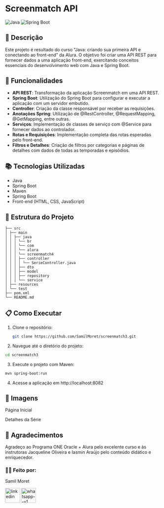 # Screenmatch API

![Java](https://img.shields.io/badge/Java-ED8B00?style=for-the-badge&logo=java&logoColor=white)
![Spring Boot](https://img.shields.io/badge/Spring_Boot-F2F4F9?style=for-the-badge&logo=spring-boot)

## 📜 Descrição

Este projeto é resultado do curso "Java: criando sua primeira API e conectando ao front-end" da Alura. O objetivo foi criar uma API REST para fornecer dados a uma aplicação front-end, exercitando conceitos essenciais do desenvolvimento web com Java e Spring Boot.

## 🚀 Funcionalidades

- **API REST**: Transformação da aplicação Screenmatch em uma API REST.
- **Spring Boot**: Utilização do Spring Boot para configurar e executar a aplicação com um servidor embutido.
- **Controller**: Criação da classe responsável por receber as requisições.
- **Anotações Spring**: Utilização de @RestController, @RequestMapping, @GetMapping, entre outras.
- **Serviços**: Implementação de classes de serviço com @Service para fornecer dados ao controlador.
- **Rotas e Requisições**: Implementação completa das rotas esperadas pelo front-end.
- **Filtros e Detalhes**: Criação de filtros por categorias e páginas de detalhes com dados de todas as temporadas e episódios.

## 📚 Tecnologias Utilizadas

- Java
- Spring Boot
- Maven
- Spring Boot
- Front-end (HTML, CSS, JavaScript)

## 📂 Estrutura do Projeto
```
├── src
│ ├── main
│ │ ├── java
│ │ │ └── br
│ │ │ └── com
│ │ │ └── alura
│ │ │ └── screenmatch4
│ │ │ ├── controller
│ │ │ │ └── SerieController.java
│ │ │ ├── dto
│ │ │ ├── model
│ │ │ ├── repository
│ │ │ └── service
│ ├── resources
│ └── test
├── pom.xml
└── README.md
```

## 📋 Como Executar

1. Clone o repositório:
   ```bash
   git clone https://github.com/SamilMoret/screenmatch3.git
   ```
2. Navegue até o diretório do projeto:
```bash
cd screenmatch3
```
3. Execute o projeto com Maven:
```bash
mvn spring-boot:run
```
4. Acesse a aplicação em http://localhost:8082

## 📸 Imagens
Página Inicial

Detalhes da Série

## 🙌 Agradecimentos
Agradeço ao Programa ONE Oracle + Alura pelo excelente curso e às instrutoras Jacqueline Oliveira e Iasmin Araújo pelo conteúdo didático e enriquecedor.

<h3>🧑‍💻 Feito por:</h3>
<p>Samil Moret</p>
<a href="https://www.linkedin.com/in/samilmoret/"><img width="48" height="48" src="https://img.icons8.com/color/48/linkedin.png" alt="linkedin"/></a>
<a href="https://linkwhats.app/f27e11"><img width="48" height="48" src="https://img.icons8.com/color/48/whatsapp--v1.png" alt="whatsapp--v1"/></a>
